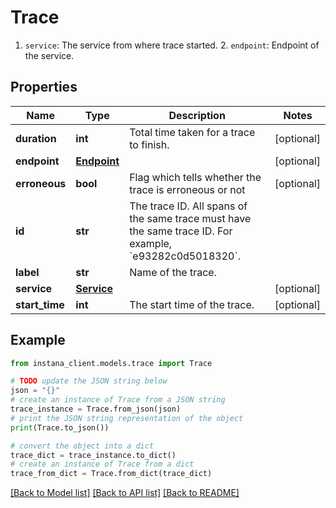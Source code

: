 # Trace

1. `service`: The service from where trace started. 2. `endpoint`: Endpoint of the service. 

## Properties

Name | Type | Description | Notes
------------ | ------------- | ------------- | -------------
**duration** | **int** | Total time taken for a trace to finish. | [optional] 
**endpoint** | [**Endpoint**](Endpoint.md) |  | [optional] 
**erroneous** | **bool** | Flag which tells whether the trace is erroneous or not | [optional] 
**id** | **str** | The trace ID. All spans of the same trace must have the same trace ID. For example, &#x60;e93282c0d5018320&#x60;. | 
**label** | **str** | Name of the trace. | 
**service** | [**Service**](Service.md) |  | [optional] 
**start_time** | **int** | The start time of the trace. | [optional] 

## Example

```python
from instana_client.models.trace import Trace

# TODO update the JSON string below
json = "{}"
# create an instance of Trace from a JSON string
trace_instance = Trace.from_json(json)
# print the JSON string representation of the object
print(Trace.to_json())

# convert the object into a dict
trace_dict = trace_instance.to_dict()
# create an instance of Trace from a dict
trace_from_dict = Trace.from_dict(trace_dict)
```
[[Back to Model list]](../README.md#documentation-for-models) [[Back to API list]](../README.md#documentation-for-api-endpoints) [[Back to README]](../README.md)


